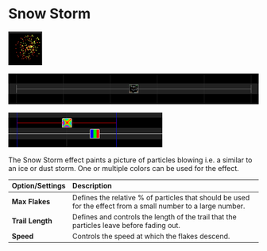 # Snow Storm

![Icon](../../.gitbook/assets/image%20%28142%29.png)

![Sequencer Grid](../../.gitbook/assets/image-775.png)

![](../../.gitbook/assets/image%20%28430%29.png)

The Snow Storm effect paints a picture of particles blowing i.e. a similar to an ice or dust storm. One or multiple colors can be used for the effect.

| Option/Settings | Description |
| :--- | :--- |
| **Max Flakes** | Defines the relative % of particles that should be used for the effect from a small number to a large number. |
| **Trail Length** | Defines and controls the length of the trail that the particles leave before fading out. |
| **Speed** | Controls the speed at which the flakes descend. |

